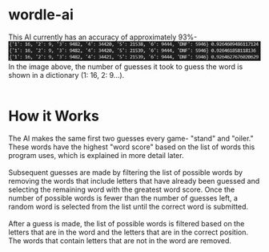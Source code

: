 # wordle-ai
This AI currently has an accuracy of approximately 93%-
<br>
![Accuracy](accuracy.png)
<br>
In the image above, the number of guesses it took to guess the word is shown in a dictionary (1: 16, 2: 9...).
<br>
<br>
# How it Works
The AI makes the same first two guesses every game- "stand" and "oiler." These words have the highest "word score" based on the list of words this program uses, which is explained in more detail later.
<br><br>
Subsequent guesses are made by filtering the list of possible words by removing the words that include letters that have already been guessed and selecting the remaining word with the greatest word score. Once the number of possible words is fewer than the number of guesses left, a random word is selected from the list until the correct word is submitted.
<br><br>
After a guess is made, the list of possible words is filtered based on the letters that are in the word and the letters that are in the correct position. The words that contain letters that are not in the word are removed.
